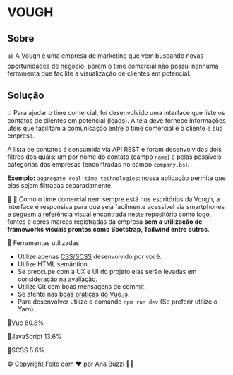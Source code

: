 # VOUGH #  


## Sobre

📊 A Vough é uma empresa de marketing que vem buscando novas oportunidades de negócio, porém o time comercial não possui nenhuma ferramenta que facilite a visualização de clientes em potencial.

## Solução

💡 Para ajudar o time comercial, foi desenvolvido uma interface que liste os contatos de clientes em potencial (leads). A tela deve fornece informações úteis que facilitam a comunicação entre o time comercial e o cliente e sua empresa. 

A lista de contatos é consumida via API REST e foram desenvolvidos dois filtros dos quais: um por nome do contato (campo `name`) e pelas possíveis categorias das empresas (encontradas no campo `company.bs`).

**Exemplo:** `aggregate real-time technologies`: nossa aplicação permite que elas sejam filtradas separadamente.

👨 👩 Como o time comercial nem sempre está nos escritórios da Vough, a interface é responsiva para que seja facilmente acessível via smartphones e seguem a referência visual encontrada neste repositório como logo, fontes e cores marcas registradas da empresa **sem a utilização de frameworks visuais prontos como Bootstrap, Tailwind entre outros**.


🚀 Ferramentas utilizadas

 - Utilize apenas [CSS/SCSS](https://sass-guidelin.es/) desenvolvido por você.
 - Utilize HTML semântico.
 - Se preocupe com a UX e UI do projeto elas serão levadas em consideração na avaliação.
 - Utilize Git com boas mensagens de commit.
 - Se atente nas [boas práticas do Vue.js](https://vuejs.org/v2/style-guide/).
 - Para desenvolver utilize o comando `npm run dev` (Se preferir utilize o Yarn).
 
📃Vue
80.8%
 
📃JavaScript
13.6%
 
📃SCSS
5.6%


©️ Copyright Feito com ❤️ por Ana Buzzi 👋🏽 
